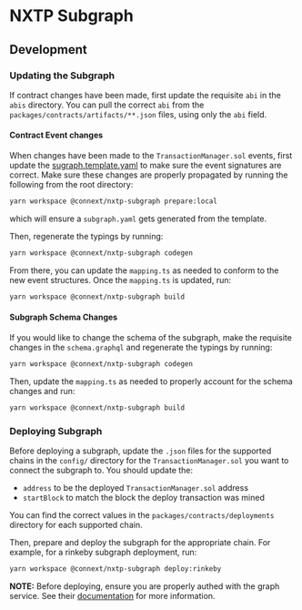 # NXTP Subgraph

## Development

### Updating the Subgraph

If contract changes have been made, first update the requisite `abi` in the `abis` directory. You can pull the correct `abi` from the `packages/contracts/artifacts/**.json` files, using only the `abi` field.

#### Contract Event changes

When changes have been made to the `TransactionManager.sol` events, first update the [sugraph.template.yaml](./subgraph.template.yaml) to make sure the event signatures are correct. Make sure these changes are properly propagated by running the following from the root directory:

```sh
yarn workspace @connext/nxtp-subgraph prepare:local
```

which will ensure a `subgraph.yaml` gets generated from the template.

Then, regenerate the typings by running:

```sh
yarn workspace @connext/nxtp-subgraph codegen
```

From there, you can update the `mapping.ts` as needed to conform to the new event structures. Once the `mapping.ts` is updated, run:

```sh
yarn workspace @connext/nxtp-subgraph build
```

#### Subgraph Schema Changes

If you would like to change the schema of the subgraph, make the requisite changes in the `schema.graphql` and regenerate the typings by running:

```sh
yarn workspace @connext/nxtp-subgraph codegen
```

Then, update the `mapping.ts` as needed to properly account for the schema changes and run:

```sh
yarn workspace @connext/nxtp-subgraph build
```

### Deploying Subgraph

Before deploying a subgraph, update the `.json` files for the supported chains in the `config/` directory for the `TransactionManager.sol` you want to connect the subgraph to. You should update the:

- `address` to be the deployed `TransactionManager.sol` address
- `startBlock` to match the block the deploy transaction was mined

You can find the correct values in the `packages/contracts/deployments` directory for each supported chain.

Then, prepare and deploy the subgraph for the appropriate chain. For example, for a rinkeby subgraph deployment, run:

```sh
yarn workspace @connext/nxtp-subgraph deploy:rinkeby
```

**NOTE:** Before deploying, ensure you are properly authed with the graph service. See their [documentation](https://thegraph.com/docs/deploy-a-subgraph) for more information.
